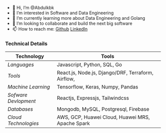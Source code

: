- 👋 Hi, I’m @Abdulkbk
- 👀 I’m interested in Software and Data Engineering
- 🌱 I’m currently learning more about Data Engineering and Golang
- 💞️ I’m looking to collaborate and build the next big software
- 📫 How to reach me: [Github](https://github.com/Abdulkbk/Abdulkbk) [LinkedIn](https://www.linkedin.com/in/abdulkbk/)

### Technical Details
| Technology | Tools |
| -------------| ------------- |
|*Languages* | Javascript, Python, SQL, Go |
|*Tools*| React.js, Node.js, Django/DRF, Terraform, Airflow, | 
|*Machine Learning*| Tensorflow, Keras, Numpy, Pandas |
|*Sofware Devlopment* | Reactjs, Expressjs, Tailwindcss |
|*Databases*| Mongodb, MySQL, Postgresql, Firebase |
|*Cloud Technologies*| AWS, GCP, Huawei Cloud, Huawei MRS, Apache Spark |
<!---
Abdulkbk/Abdulkbk is a ✨ special ✨ repository because its `README.md` (this file) appears on your GitHub profile.
You can click the Preview link to take a look at your changes.
--->
